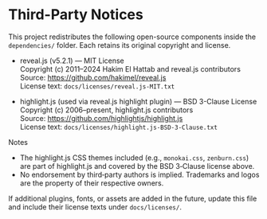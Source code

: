 # Third-Party Notices

This project redistributes the following open-source components inside the `dependencies/` folder. Each retains its original copyright and license.

- reveal.js (v5.2.1) — MIT License  
  Copyright (c) 2011–2024 Hakim El Hattab and reveal.js contributors  
  Source: https://github.com/hakimel/reveal.js  
  License text: `docs/licenses/reveal.js-MIT.txt`

- highlight.js (used via reveal.js highlight plugin) — BSD 3-Clause License  
  Copyright (c) 2006–present, highlight.js contributors  
  Source: https://github.com/highlightjs/highlight.js  
  License text: `docs/licenses/highlight.js-BSD-3-Clause.txt`

Notes
- The highlight.js CSS themes included (e.g., `monokai.css`, `zenburn.css`) are part of highlight.js and covered by the BSD 3‑Clause license above.
- No endorsement by third‑party authors is implied. Trademarks and logos are the property of their respective owners.

If additional plugins, fonts, or assets are added in the future, update this file and include their license texts under `docs/licenses/`.
